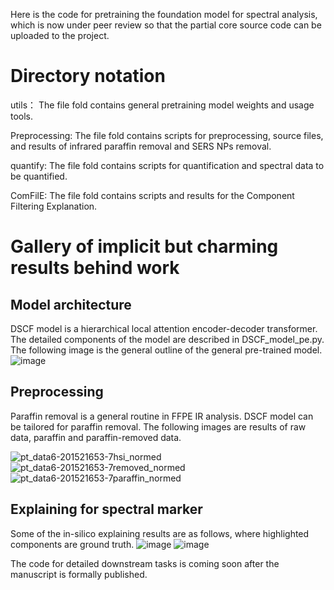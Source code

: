 Here is the code for pretraining the foundation model for spectral analysis, which is now under peer review so that the partial core source code can be uploaded to the project. 



# Directory notation
utils： The file fold contains general pretraining model weights and usage tools.

Preprocessing: The file fold contains scripts for preprocessing, source files, and results of infrared paraffin removal and SERS NPs removal.

quantify: The file fold contains scripts for quantification and spectral data to be quantified.

ComFilE: The file fold contains scripts and results for the Component Filtering Explanation. 


# Gallery of implicit but charming results behind work
## Model architecture

DSCF model is a hierarchical local attention encoder-decoder transformer. The detailed components of the model are described in DSCF_model_pe.py.
The following image is the general outline of the general pre-trained model.
![image](https://github.com/user-attachments/assets/56879799-315c-4138-8e49-f273dd2dbd28)


## Preprocessing

Paraffin removal is a general routine in FFPE IR analysis. DSCF model can be tailored for paraffin removal. The following images are results of raw data, paraffin and paraffin-removed data.

![pt_data6-201521653-7hsi_normed](https://github.com/user-attachments/assets/2916b6f5-a878-4fa6-a882-488c586c9812)
![pt_data6-201521653-7removed_normed](https://github.com/user-attachments/assets/83a587d8-ffe6-4161-a3b2-97739ffad1c0)
![pt_data6-201521653-7paraffin_normed](https://github.com/user-attachments/assets/6b2a23ba-3fe7-401c-8976-edb3a0ef8824)


## Explaining for spectral marker

Some of the in-silico explaining results are as follows, where highlighted components are ground truth.
![image](https://github.com/user-attachments/assets/7a398f74-1eed-49bc-80b4-c50d566ada8d)
![image](https://github.com/user-attachments/assets/78093c24-b4c8-4275-b423-b6cea85dacee)

The code for detailed downstream tasks is coming soon after the manuscript is formally published.
